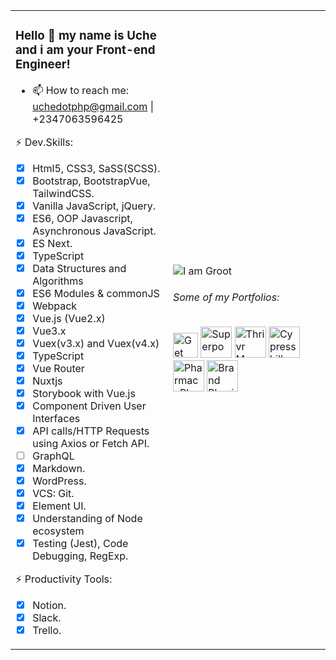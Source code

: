 <table><tr><td valign="middle" width="50%">
  
### Hello 👋 my name is Uche and i am your Front-end Engineer!
- 📫 How to reach me: uchedotphp@gmail.com | +2347063596425

⚡ Dev.Skills:
* [x] Html5, CSS3, SaSS(SCSS).
* [x] Bootstrap, BootstrapVue, TailwindCSS.
* [x] Vanilla JavaScript, jQuery.
* [x] ES6, OOP Javascript, Asynchronous JavaScript.
* [x] ES Next.
* [x] TypeScript
* [x] Data Structures and Algorithms
* [x] ES6 Modules & commonJS
* [x] Webpack
* [x] Vue.js (Vue2.x)
* [x] Vue3.x
* [x] Vuex(v3.x) and Vuex(v4.x)
* [x] TypeScript
* [x] Vue Router
* [x] Nuxtjs
* [x] Storybook with Vue.js
* [x] Component Driven User Interfaces
* [x] API calls/HTTP Requests using Axios or Fetch API.
* [ ] GraphQL
* [x] Markdown.
* [x] WordPress.
* [x] VCS: Git.
* [x] Element UI.
* [x] Understanding of Node ecosystem
* [x] Testing (Jest), Code Debugging, RegExp.

⚡ Productivity Tools:
* [x] Notion.
* [x] Slack.
* [x] Trello.

</td><td valign="middle" width="50%">

![I am Groot](https://lengtechltd.com/Groot-PNG-Image-Transparent.png)
###### Some of my Portfolios:
<p>
	<a href="https://www.getwelp.com/"><img height="40" src="https://lengtechltd.com/getwelp.png" alt="Get Welp"></a>
	<a href="https://www.superpow.app/"><img height="50" src="https://lengtechltd.com/Pow-01.webp" alt="Superpow"></a>
	<a href="http://thrivrmagazine.com/"><img height="50" src="https://lengtechltd.com/Thrivr-Logo.png" alt="Thrivr Magazine"></a>
	<a href="http://cypresshillconsulting.com/"><img height="50" src="https://lengtechltd.com/cypresshill-logo.png" alt="Cypresshill Consulting"></a>
	<a href="https://pharmacyplusltd.com/" target="_blank"><img height="50" src="https://lengtechltd.com/PharmacyPlusLogo.png" alt="PharmacyPlus Ltd."></a>
	<a href="https://brandphysio.com/" target="_blank"><img height="50" src="https://lengtechltd.com/BrandPhysiologo.png" alt="Brand Physio"></a>
</p>

</td></tr></table>
